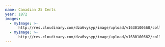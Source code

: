 ```yaml
---
name: Canadian 25 Cents 
year: 1872
images:
  - myImage: >-
      http://res.cloudinary.com/dza6vysyp/image/upload/v1630100660/collection/coins/1872-25-cent/FEAD94B4-DAE3-48C9-B2AF-B9E37F1F57D8_1_105_c_adobespark_sose9g.png
  - myImage: >-
      http://res.cloudinary.com/dza6vysyp/image/upload/v1630100662/collection/coins/1872-25-cent/1EA2AAE1-5726-470A-B6F1-46F7265D12B4_1_105_c_adobespark_oys9ct.png
---
```


